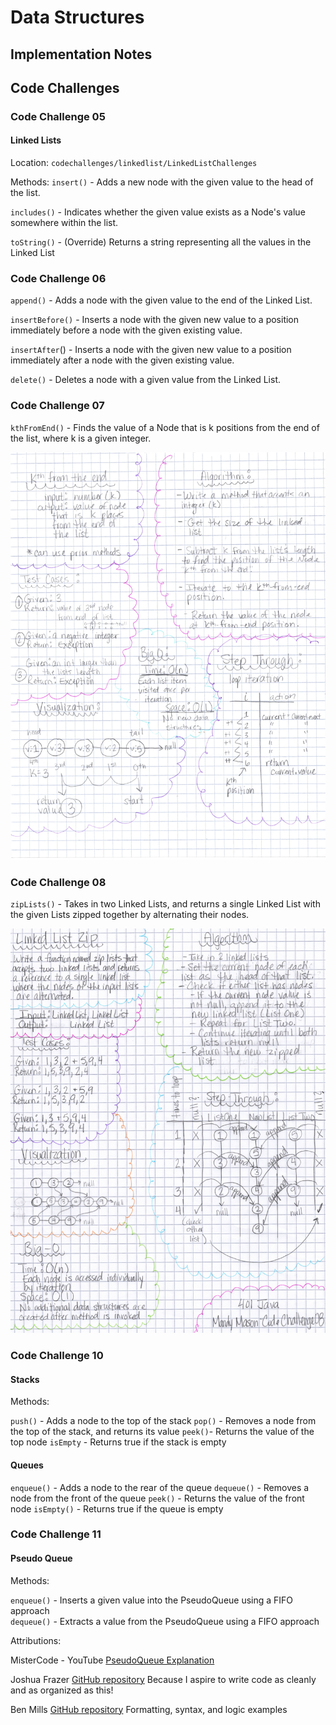 # Data Structures

## Implementation Notes

## Code Challenges

### Code Challenge 05

#### Linked Lists

Location: `codechallenges/linkedlist/LinkedListChallenges`

Methods:
`insert()` - Adds a new node with the given value to the head of the list.

`includes()` - Indicates whether the given value exists as a Node's value somewhere within the list.

`toString()` - (Override) Returns a string representing all the values in the Linked List

### Code Challenge 06

`append()` - Adds a node with the given value to the end of the Linked List.

`insertBefore()` - Inserts a node with the given new value to a position immediately before a node with the given existing value.

`insertAfter`() - Inserts a node with the given new value to a position immediately after a node with the given existing value.

`delete()` - Deletes a node with a given value from the Linked List.

### Code Challenge 07

`kthFromEnd()` - Finds the value of a Node that is k positions from the end of the list, where k is a given integer.

![kth From End Whiteboard](kth.jpg)

### Code Challenge 08

`zipLists()` - Takes in two Linked Lists, and returns a single Linked List with
the given Lists zipped together by alternating their nodes.

![zipLists Whiteboard](zipList.jpg)

### Code Challenge 10

#### Stacks

Methods:

`push()` - Adds a node to the top of the stack
`pop()` - Removes a node from the top of the stack, and returns its value
`peek()`- Returns the value of the top node
`isEmpty` - Returns true if the stack is empty

#### Queues

`enqueue()` - Adds a node to the rear of the queue
`dequeue()` - Removes a node from the front of the queue
`peek()` - Returns the value of the front node
`isEmpty()` - Returns true if the queue is empty

### Code Challenge 11

#### Pseudo Queue

Methods:

`enqueue()` - Inserts a given value into the PseudoQueue using a FIFO approach   
`dequeue()` - Extracts a value from the PseudoQueue using a FIFO approach

Attributions:

MisterCode - YouTube
[PseudoQueue Explanation](https://www.youtube.com/watch?v=AN0axYeLue0&t=214s)

Joshua Frazer
[GitHub repository](https://github.com/Frazmatic/data-structures-and-algorithms)
Because I aspire to write code as cleanly and as organized as this!

Ben Mills
[GitHub repository](https://github.com/akkanben/data-structures-and-algorithms/tree/main/java/datastructures/lib/src/main/java/datastructures/linkedlist)
Formatting, syntax, and logic examples

